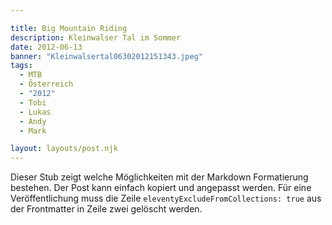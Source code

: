 ```yaml
---

title: Big Mountain Riding
description: Kleinwalser Tal im Sommer
date: 2012-06-13
banner: "Kleinwalsertal06302012151343.jpeg"
tags:
  - MTB
  - Österreich
  - "2012"
  - Tobi
  - Lukas
  - Andy
  - Mark

layout: layouts/post.njk
---
```


Dieser Stub zeigt welche Möglichkeiten mit der Markdown Formatierung bestehen. Der Post kann einfach kopiert und angepasst werden. Für eine Veröffentlichung muss die Zeile `eleventyExcludeFromCollections: true` aus der Frontmatter in Zeile zwei gelöscht werden.
